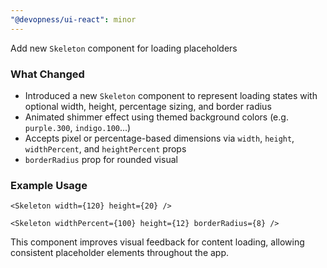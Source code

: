 ```yaml
---
"@devopness/ui-react": minor
---
```


Add new `Skeleton` component for loading placeholders

### What Changed

- Introduced a new `Skeleton` component to represent loading states with optional width, height, percentage sizing, and border radius
- Animated shimmer effect using themed background colors (e.g. `purple.300`, `indigo.100`...)
- Accepts pixel or percentage-based dimensions via `width`, `height`, `widthPercent`, and `heightPercent` props
- `borderRadius` prop for rounded visual 

### Example Usage

```tsx
<Skeleton width={120} height={20} />

<Skeleton widthPercent={100} height={12} borderRadius={8} />
```

This component improves visual feedback for content loading, allowing consistent placeholder elements throughout the app.